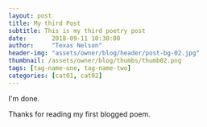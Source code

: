 ```yaml
---
layout: post
title: My third Post
subtitle: This is my third poetry post
date:       2018-09-11 10:30:00
author:     "Texas Nelson"
header-img: "assets/owner/blog/header/post-bg-02.jpg"
thumbnail: /assets/owner/blog/thumbs/thumb02.png
tags: [tag-name-one, tag-name-two]
categories: [cat01, cat02]
---
```




I'm done.

Thanks for reading my first blogged poem.


